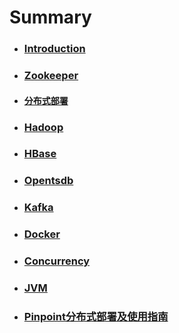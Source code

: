 # Summary

* ### [Introduction](README.md)
* ### [Zookeeper](#zookeeper)
* #### [分布式部署](/Zookeeper/分布式部署.md)
* ### [Hadoop](/Hadoop/README.md)
* ### [HBase](/HBase/README.md)
* ### [Opentsdb](/Opentsdb/README.md)
* ### [Kafka](/Kafka/README.md)
* ### [Docker](/Docker/README.md)
* ### [Concurrency](/Concurrency/README.md)
* ### [JVM](/JVM/README.md)
* ### [Pinpoint分布式部署及使用指南](/Pinpoint/README.md)



